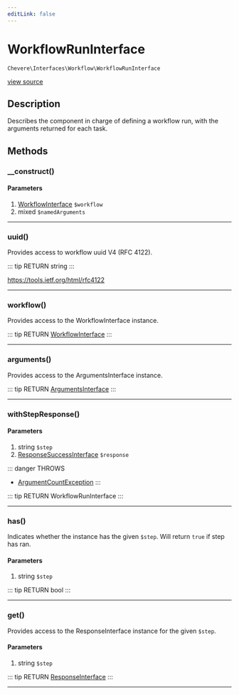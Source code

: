 ```yaml
---
editLink: false
---
```


# WorkflowRunInterface

`Chevere\Interfaces\Workflow\WorkflowRunInterface`

[view source](https://github.com/chevere/chevere/blob/master/src/Chevere/Interfaces/Workflow/WorkflowRunInterface.php)

## Description

Describes the component in charge of defining a workflow run, with the arguments returned for each task.

## Methods

### __construct()

#### Parameters

1. [WorkflowInterface](./WorkflowInterface.md) `$workflow`
2. mixed `$namedArguments`

---

### uuid()

Provides access to workflow uuid V4 (RFC 4122).

::: tip RETURN
string
:::

https://tools.ietf.org/html/rfc4122

---

### workflow()

Provides access to the WorkflowInterface instance.

::: tip RETURN
[WorkflowInterface](./WorkflowInterface.md)
:::

---

### arguments()

Provides access to the ArgumentsInterface instance.

::: tip RETURN
[ArgumentsInterface](../Parameter/ArgumentsInterface.md)
:::

---

### withStepResponse()

#### Parameters

1. string `$step`
2. [ResponseSuccessInterface](../Response/ResponseSuccessInterface.md) `$response`

::: danger THROWS
- [ArgumentCountException](../../Exceptions/Core/ArgumentCountException.md) 
:::

::: tip RETURN
WorkflowRunInterface
:::

---

### has()

Indicates whether the instance has the given `$step`. Will return `true` if step has ran.

#### Parameters

1. string `$step`

::: tip RETURN
bool
:::

---

### get()

Provides access to the ResponseInterface instance for the given `$step`.

#### Parameters

1. string `$step`

::: tip RETURN
[ResponseInterface](../Response/ResponseInterface.md)
:::

---
